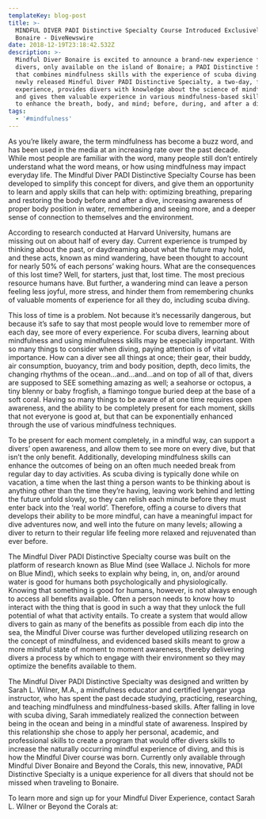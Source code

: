 ```yaml
---
templateKey: blog-post
title: >-
  MINDFUL DIVER PADI Distinctive Specialty Course Introduced Exclusively on
  Bonaire - DiveNewswire
date: 2018-12-19T23:18:42.532Z
description: >-
  Mindful Diver Bonaire is excited to announce a brand-new experience for
  divers, only available on the island of Bonaire; a PADI Distinctive Specialty
  that combines mindfulness skills with the experience of scuba diving.  The
  newly released Mindful Diver PADI Distinctive Specialty, a two-day, four dive
  experience, provides divers with knowledge about the science of mindfulness
  and gives them valuable experience in various mindfulness-based skills meant
  to enhance the breath, body, and mind; before, during, and after a dive.
tags:
  - '#mindfulness'
---
```









As you’re likely aware, the term mindfulness has become a buzz word, and has been used in the media at an increasing rate over the past decade.  While most people are familiar with the word, many people still don’t entirely understand what the word means, or how using mindfulness may impact everyday life.  The Mindful Diver PADI Distinctive Specialty Course has been developed to simplify this concept for divers, and give them an opportunity to learn and apply skills that can help with: optimizing breathing, preparing and restoring the body before and after a dive, increasing awareness of proper body position in water, remembering and seeing more, and a deeper sense of connection to themselves and the environment.



According to research conducted at Harvard University, humans are missing out on about half of every day.  Current experience is trumped by thinking about the past, or daydreaming about what the future may hold, and these acts, known as mind wandering, have been thought to account for nearly 50% of each persons’ waking hours. What are the consequences of this lost time?  Well, for starters, just that, lost time.  The most precious resource humans have.  But further, a wandering mind can leave a person feeling less joyful, more stress, and hinder them from remembering chunks of valuable moments of experience for all they do, including scuba diving.





This loss of time is a problem.  Not because it’s necessarily dangerous, but because it’s safe to say that most people would love to remember more of each day, see more of every experience.  For scuba divers, learning about mindfulness and using mindfulness skills may be especially important.  With so many things to consider when diving, paying attention is of vital importance.  How can a diver see all things at once; their gear, their buddy, air consumption, buoyancy, trim and body position, depth, deco limits, the changing rhythms of the ocean…and…and…and on top of all of that, divers are supposed to SEE something amazing as well; a seahorse or octopus, a tiny blenny or baby frogfish, a flamingo tongue buried deep at the base of a soft coral.  Having so many things to be aware of at one time requires open awareness, and the ability to be completely present for each moment, skills that not everyone is good at, but that can be exponentially enhanced through the use of various mindfulness techniques.



To be present for each moment completely, in a mindful way, can support a divers’ open awareness, and allow them to see more on every dive, but that isn’t the only benefit.  Additionally, developing mindfulness skills can enhance the outcomes of being on an often much needed break from regular day to day activities.  As scuba diving is typically done while on vacation, a time when the last thing a person wants to be thinking about is anything other than the time they’re having, leaving work behind and letting the future unfold slowly, so they can relish each minute before they must enter back into the ‘real world’.  Therefore, offing a course to divers that develops their ability to be more mindful, can have a meaningful impact for dive adventures now, and well into the future on many levels; allowing a diver to return to their regular life feeling more relaxed and rejuvenated than ever before.





The Mindful Diver PADI Distinctive Specialty course was built on the platform of research known as Blue Mind (see Wallace J. Nichols for more on Blue Mind), which seeks to explain why being, in, on, and/or around water is good for humans both psychologically and physiologically.  Knowing that something is good for humans, however, is not always enough to access all benefits available.  Often a person needs to know how to interact with the thing that is good in such a way that they unlock the full potential of what that activity entails.  To create a system that would allow divers to gain as many of the benefits as possible from each dip into the sea, the Mindful Diver course was further developed utilizing research on the concept of mindfulness, and evidenced based skills meant to grow a more mindful state of moment to moment awareness, thereby delivering divers a process by which to engage with their environment so they may optimize the benefits available to them.





The Mindful Diver PADI Distinctive Specialty was designed and written by Sarah L. Wilner, M.A., a mindfulness educator and certified Iyengar yoga instructor, who has spent the past decade studying, practicing, researching, and teaching mindfulness and mindfulness-based skills.  After falling in love with scuba diving, Sarah immediately realized the connection between being in the ocean and being in a mindful state of awareness.  Inspired by this relationship she chose to apply her personal, academic, and professional skills to create a program that would offer divers skills to increase the naturally occurring mindful experience of diving, and this is how the Mindful Diver course was born.  Currently only available through Mindful Diver Bonaire and Beyond the Corals, this new, innovative, PADI Distinctive Specialty is a unique experience for all divers that should not be missed when traveling to Bonaire.



To learn more and sign up for your Mindful Diver Experience, contact Sarah L. Wilner or Beyond the Corals at:
